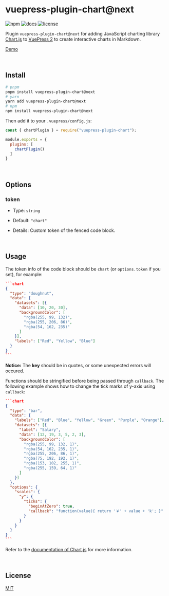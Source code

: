 # vuepress-plugin-chart@next

[![npm](https://img.shields.io/npm/v/vuepress-plugin-chart/next.svg?style=flat-square&logo=npm)](https://www.npmjs.com/package/vuepress-plugin-chart/v/next) [![docs](https://img.shields.io/badge/Docs-vuepress--plugin--chart-26A2FF?style=flat-square)](https://v2-vuepress-theme-gungnir.vercel.app/docs/plugins/chart.html) [![license](https://img.shields.io/badge/License-Apache--2.0-green?style=flat-square)](LICENSE)

Plugin `vuepress-plugin-chart@next` for adding JavaScript charting library [Chart.js](https://www.chartjs.org) to [VuePress 2](https://v2.vuepress.vuejs.org/) to create interactive charts in Markdown.

[Demo](https://v2-vuepress-theme-gungnir.vercel.app/docs/plugins/chart.html)


&nbsp;

## Install

```bash
# pnpm
pnpm install vuepress-plugin-chart@next
# yarn
yarn add vuepress-plugin-chart@next
# npm
npm install vuepress-plugin-chart@next
```

Then add it to your `.vuepress/config.js`:

```js
const { chartPlugin } = require("vuepress-plugin-chart");

module.exports = {
  plugins: [
    chartPlugin()
  ]
}
```


&nbsp;

## Options

### token

- Type: `string`

- Default: `"chart"`

- Details: Custom token of the fenced code block.


&nbsp;

## Usage

The token info of the code block should be `chart` (or `options.token` if you set), for example:

~~~json
```chart
{
  "type": "doughnut",
  "data": {
    "datasets": [{
      "data": [10, 20, 30],
      "backgroundColor": [
        "rgba(255, 99, 132)",
        "rgba(255, 206, 86)",
        "rgba(54, 162, 235)"
      ]
    }],
    "labels": ["Red", "Yellow", "Blue"]
  }
}
```
~~~

**Notice:** The **key** should be in quotes, or some unexpected errors will occured.

Functions should be stringified before being passed through `callback`. The following example shows how to change the tick marks of y-axis using `callback`:

~~~json
```chart
{
  "type": "bar",
  "data": {
    "labels": ["Red", "Blue", "Yellow", "Green", "Purple", "Orange"],
    "datasets": [{
      "label": "Salary",
      "data": [12, 19, 3, 5, 2, 3],
      "backgroundColor": [
        "rgba(255, 99, 132, 1)",
        "rgba(54, 162, 235, 1)",
        "rgba(255, 206, 86, 1)",
        "rgba(75, 192, 192, 1)",
        "rgba(153, 102, 255, 1)",
        "rgba(255, 159, 64, 1)"
      ]
    }]
  },
  "options": {
    "scales": {
      "y": {
        "ticks": {
          "beginAtZero": true,
          "callback": "function(value){ return '￥' + value + 'k'; }"
        }
      }
    }
  }
}
```
~~~

Refer to the [documentation of Chart.js](https://www.chartjs.org/docs/latest/) for more information.


&nbsp;

## License

[MIT](https://github.com/Renovamen/vuepress-theme-gungnir/blob/main/packages/plugins/chart/LICENSE)
